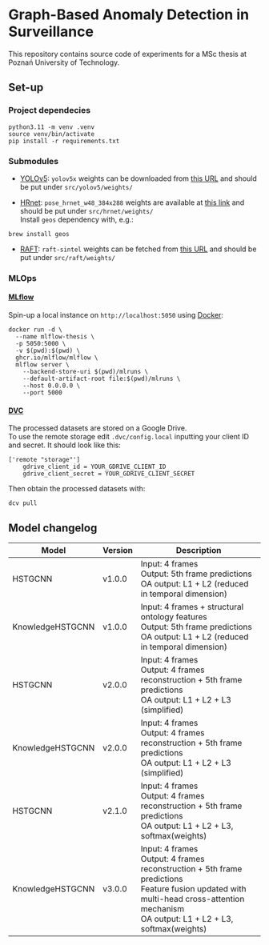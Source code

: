 # Graph-Based Anomaly Detection in Surveillance
This repository contains source code of experiments for a MSc thesis at Poznań University of Technology.

## Set-up
### Project dependecies
```shell
python3.11 -m venv .venv
source venv/bin/activate
pip install -r requirements.txt
```

### Submodules
- [YOLOv5](https://github.com/ultralytics/yolov5): 
`yolov5x` weights can be downloaded from [this URL](https://github.com/ultralytics/yolov5#pretrained-checkpoints) and should be put under `src/yolov5/weights/`

- [HRnet](https://github.com/HRNet/HRNet-Human-Pose-Estimation): 
`pose_hrnet_w48_384x288` weights are available at [this link](https://drive.google.com/drive/folders/1nzM_OBV9LbAEA7HClC0chEyf_7ECDXYA) and should be put under `src/hrnet/weights/`   
Install `geos` dependency with, e.g.:
```shell
brew install geos
```

- [RAFT](https://github.com/princeton-vl/RAFT): 
`raft-sintel` weights can be fetched from [this URL](https://drive.google.com/drive/folders/1sWDsfuZ3Up38EUQt7-JDTT1HcGHuJgvT) and should be put under `src/raft/weights/`

### MLOps
#### [MLflow](https://mlflow.org)
Spin-up a local instance on `http://localhost:5050` using [Docker](https://www.docker.com):
```shell
docker run -d \
  --name mlflow-thesis \
  -p 5050:5000 \
  -v $(pwd):$(pwd) \
  ghcr.io/mlflow/mlflow \
  mlflow server \
    --backend-store-uri $(pwd)/mlruns \
    --default-artifact-root file:$(pwd)/mlruns \
    --host 0.0.0.0 \
    --port 5000
```

#### [DVC](https://dvc.org)
The processed datasets are stored on a Google Drive.  
To use the remote storage edit `.dvc/config.local` inputting your client ID and secret. 
It should look like this:
```
['remote "storage"']
    gdrive_client_id = YOUR_GDRIVE_CLIENT_ID
    gdrive_client_secret = YOUR_GDRIVE_CLIENT_SECRET
```
Then obtain the processed datasets with:
```shell
dcv pull
```

## Model changelog
| Model            | Version | Description                                                                                                                                                                                 |
|------------------|---------|---------------------------------------------------------------------------------------------------------------------------------------------------------------------------------------------|
| HSTGCNN          | v1.0.0  | Input: 4 frames<br>Output: 5th frame predictions<br>OA output: L1 + L2 (reduced in temporal dimension)                                                                                      |
| KnowledgeHSTGCNN | v1.0.0  | Input: 4 frames + structural ontology features<br>Output: 5th frame predictions<br>OA output: L1 + L2 (reduced in temporal dimension)                                                       |
| HSTGCNN          | v2.0.0  | Input: 4 frames<br>Output: 4 frames reconstruction + 5th frame predictions<br>OA output: L1 + L2 + L3 (simplified)                                                                          |
| KnowledgeHSTGCNN | v2.0.0  | Input: 4 frames<br>Output: 4 frames reconstruction + 5th frame predictions<br>OA output: L1 + L2 + L3 (simplified)                                                                          |
| HSTGCNN          | v2.1.0  | Input: 4 frames<br>Output: 4 frames reconstruction + 5th frame predictions<br>OA output: L1 + L2 + L3, softmax(weights)                                                                     |
| KnowledgeHSTGCNN | v3.0.0  | Input: 4 frames<br>Output: 4 frames reconstruction + 5th frame predictions<br>Feature fusion updated with multi-head cross-attention mechanism<br>OA output: L1 + L2 + L3, softmax(weights) |
